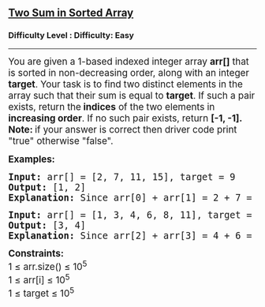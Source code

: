 <h2><a href="https://www.geeksforgeeks.org/problems/two-sum-in-sorted-array/1">Two Sum in Sorted Array</a></h2><h3>Difficulty Level : Difficulty: Easy</h3><hr><div class="problems_problem_content__Xm_eO"><p data-start="102" data-end="286"><span style="font-size: 18.6667px;">You are given a 1-based indexed integer array <strong>arr[]</strong> that is sorted in non-decreasing order, along with an integer <strong>target</strong>. Your task is to find two distinct elements in the array such that their sum is equal to <strong>target</strong>. If such a pair exists, return the<strong> indices</strong> of the two elements in <strong>increasing order</strong>. If no such pair exists, return <strong>[-1, -1].<br>Note:&nbsp;</strong>if your answer is correct then driver code print "true" otherwise "false".</span></p>
<p><span style="font-size: 14pt;"><strong>Examples:</strong></span></p>
<pre><span style="font-size: 14pt;"><strong>Input: </strong>arr[] = [2, 7, 11, 15], target = 9<strong><br>Output: </strong>[1, 2]</span><strong><br><span style="font-size: 14pt;">Explanation: </span></strong><span style="font-size: 14pt;">Since arr[0] + arr[1] = 2 + 7 = 9 equals the target, return their 1-based indices : [1, 2]</span></pre>
<pre><span style="font-size: 14pt;"><strong>Input: </strong>arr[] = [1, 3, 4, 6, 8, 11], target = 10<br><strong>Output:</strong> [3, 4]<br><strong>Explanation: </strong>Since arr[2] + arr[3] = 4 + 6 = 10 equals the target, return their 1-based indices : [3, 4]</span></pre>
<p><strong><span style="font-size: 14pt;">Constraints:<br></span></strong><span style="font-size: 14pt;">1 ≤ arr.size() ≤ 10</span><span style="font-size: 14pt;"><sup>5</sup><br>1 ≤ arr[i] ≤ 10<sup>5<br></sup>1 ≤ target ≤ 10<sup>5</sup><br></span></p></div>